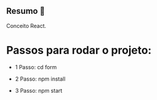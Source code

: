 
## Resumo 📖 

Conceito React.

# Passos para rodar o projeto:

- 1 Passo: cd form

- 2 Passo: npm install

- 3 Passo: npm start




